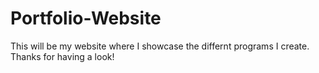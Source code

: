 # Portfolio-Website
This will be my website where I showcase the differnt programs I create. Thanks for having a look! 
